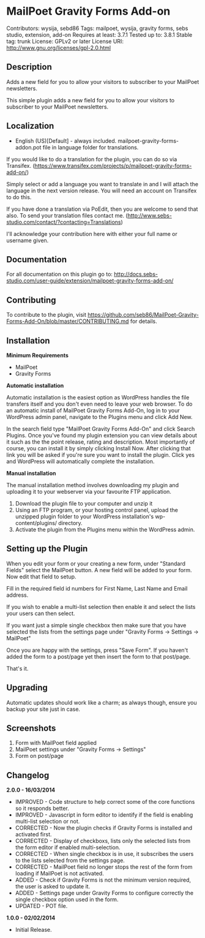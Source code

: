# MailPoet Gravity Forms Add-on

Contributors: wysija, sebd86
Tags: mailpoet, wysija, gravity forms, sebs studio, extension, add-on
Requires at least: 3.7.1
Tested up to: 3.8.1
Stable tag: trunk
License: GPLv2 or later
License URI: http://www.gnu.org/licenses/gpl-2.0.html

## Description

Adds a new field for you to allow your visitors to subscriber to your MailPoet newsletters.

This simple plugin adds a new field for you to allow your visitors to subscriber to your MailPoet newsletters.

## Localization
* English (US)[Default] - always included. mailpoet-gravity-forms-addon.pot file in language folder for translations.

If you would like to do a translation for the plugin, you can do so via Transifex.  (https://www.transifex.com/projects/p/mailpoet-gravity-forms-add-on/)

Simply select or add a language you want to translate in and I will attach the language in the next version release. You will need an account on Transifex to do this.

If you have done a translation via PoEdit, then you are welcome to send that also. To send your translation files contact me. (http://www.sebs-studio.com/contact/?contacting=Translations)

I'll acknowledge your contribution here with either your full name or username given.

## Documentation

For all documentation on this plugin go to: http://docs.sebs-studio.com/user-guide/extension/mailpoet-gravity-forms-add-on/

## Contributing

To contribute to the plugin, visit https://github.com/seb86/MailPoet-Gravity-Forms-Add-On/blob/master/CONTRIBUTING.md for details.

## Installation

__Minimum Requirements__

* MailPoet
* Gravity Forms

__Automatic installation__

Automatic installation is the easiest option as WordPress handles the file transfers itself and you don't even need to leave your web browser. To do an automatic install of MailPoet Gravity Forms Add-On, log in to your WordPress admin panel, navigate to the Plugins menu and click Add New.

In the search field type "MailPoet Gravity Forms Add-On" and click Search Plugins. Once you've found my plugin extension you can view details about it such as the the point release, rating and description. Most importantly of course, you can install it by simply clicking Install Now. After clicking that link you will be asked if you're sure you want to install the plugin. Click yes and WordPress will automatically complete the installation.

__Manual installation__

The manual installation method involves downloading my plugin and uploading it to your webserver via your favourite FTP application.

1. Download the plugin file to your computer and unzip it
2. Using an FTP program, or your hosting control panel, upload the unzipped plugin folder to your WordPress installation's wp-content/plugins/ directory.
3. Activate the plugin from the Plugins menu within the WordPress admin.

## Setting up the Plugin

When you edit your form or your creating a new form, under "Standard Fields" select the MailPoet button. A new field will be added to your form. Now edit that field to setup.

Fill in the required field id numbers for First Name, Last Name and Email address.

If you wish to enable a multi-list selection then enable it and select the lists your users can then select.

If you want just a simple single checkbox then make sure that you have selected the lists from the settings page under "Gravity Forms -> Settings -> MailPoet"

Once you are happy with the settings, press "Save Form". If you haven't added the form to a post/page yet then insert the form to that post/page.

That's it.

## Upgrading

Automatic updates should work like a charm; as always though, ensure you backup your site just in case.

## Screenshots

 1. Form with MailPoet field applied
 2. MailPoet settings under "Gravity Forms -> Settings"
 3. Form on post/page

## Changelog

__2.0.0 - 16/03/2014__

* IMPROVED - Code structure to help correct some of the core functions so it responds better.
* IMPROVED - Javascript in form editor to identify if the field is enabling multi-list selection or not.
* CORRECTED - Now the plugin checks if Gravity Forms is installed and activated first.
* CORRECTED - Display of checkboxs, lists only the selected lists from the form editor if enabled multi-selection.
* CORRECTED - When single checkbox is in use, it subscribes the users to the lists selected from the settings page.
* CORRECTED - MailPoet field no longer stops the rest of the form from loading if MailPoet is not activated.
* ADDED - Check if Gravity Forms is not the minimum version required, the user is asked to update it.
* ADDED - Settings page under Gravity Forms to configure correctly the single checkbox option used in the form.
* UPDATED - POT file.

__1.0.0 - 02/02/2014__

* Initial Release.
